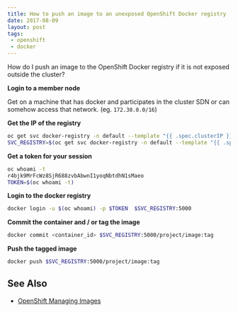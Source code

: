 ```yaml
---
title: How to push an image to an unexposed OpenShift Docker registry
date: 2017-08-09
layout: post
tags:
 - openshift
 - docker
---
```


How do I push an image to the OpenShift Docker registry if it is not exposed outside the cluster?

**Login to a member node**

Get on a machine that has docker and participates in the cluster SDN or can somehow access that network. (eg. `172.30.0.0/16`)

**Get the IP of the registry**

```bash
oc get svc docker-registry -n default --template "{{ .spec.clusterIP }}"
SVC_REGISTRY=$(oc get svc docker-registry -n default --template "{{ .spec.clusterIP }}")
```

**Get a token for your session**

```bash
oc whoami -t
r4bjk9MrFcWz8SjR688zvbAbwnI1yoqNbtdhN1sMaeo
TOKEN=$(oc whoami -t)
```

**Login to the docker registry**

```bash
docker login -u $(oc whoami) -p $TOKEN  $SVC_REGISTRY:5000
```

**Commit the container and / or tag the image**

```bash
docker commit <container_id> $SVC_REGISTRY:5000/project/image:tag
```

**Push the tagged image**

```bash
docker push $SVC_REGISTRY:5000/project/image:tag
```

## See Also ##

- [OpenShift Managing Images](https://docs.openshift.com/container-platform/latest/dev_guide/managing_images.html)
